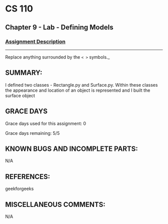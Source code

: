# CS 110
## Chapter 9 - Lab - Defining Models

### [Assignment Description](https://docs.google.com/document/d/15DfkIaMl1zTHGfpNH6NFQGl9UYp_GamYK79O8CZCddc/edit?usp=sharing)

***
Replace anything surrounded by the `< >` symbols._

## SUMMARY:
 I defined two classes - Rectangle.py and Surface.py. Within these classes the appearance and location of an object is represented and I built the surface object 

## GRACE DAYS
Grace days used for this assignment: 0

Grace days remaining: 5/5

## KNOWN BUGS AND INCOMPLETE PARTS:
N/A

## REFERENCES:
geekforgeeks

## MISCELLANEOUS COMMENTS:
N/A
